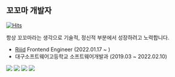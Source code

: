 ## 꼬꼬마 개발자
  
  
[![Hits](https://hits.seeyoufarm.com/api/count/incr/badge.svg?url=https%3A%2F%2Fgithub.com%2FChoi-jinwoo&count_bg=%2379C83D&title_bg=%23555555&icon=&icon_color=%23E7E7E7&title=hits&edge_flat=false)](https://hits.seeyoufarm.com)
  
항상 꼬꼬마라는 생각으로 기술적, 정신적 부분에서 성장하려고 노력합니다.

- [Riiid](https://github.com/riiid) Frontend Engineer (2022.01.17 ~ )
- 대구소프트웨어고등학교 소프트웨어개발과 (2019.03 ~ 2022.02.10)


[![](https://img.shields.io/badge/linkedin-link-white?logo=linkedin&style=for-the-badge)](https://www.linkedin.com/in/jinwoo-choi-1a136b205/)
[![](https://img.shields.io/badge/github-link-black?logo=github&style=for-the-badge)](https://github.com/Choi-jinwoo)
[![](https://img.shields.io/badge/blog-link-gray?logo=github&style=for-the-badge)](https://choi-jinwoo.github.io/)
[![](https://img.shields.io/badge/facebook-link-blue?logo=facebook&style=for-the-badge)](https://www.facebook.com/ChoiJinwoo03/)
